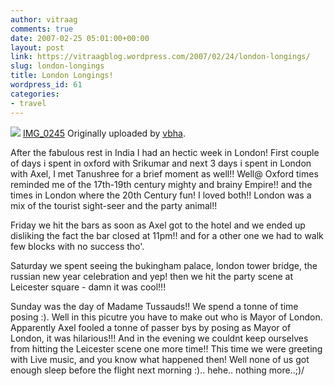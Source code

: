```yaml
---
author: vitraag
comments: true
date: 2007-02-25 05:01:00+00:00
layout: post
link: https://vitraagblog.wordpress.com/2007/02/24/london-longings/
slug: london-longings
title: London Longings!
wordpress_id: 61
categories:
- travel
---
```


[![](http://farm1.static.flickr.com/187/401515796_743541e180_m.jpg)](http://www.flickr.com/photos/vaibhavb/401515796/)
[IMG_0245](http://www.flickr.com/photos/vaibhavb/401515796/)
Originally uploaded by [vbha](http://www.flickr.com/people/vaibhavb/). 



After the fabulous rest in India I had an hectic week in London! First couple of days i spent in oxford with Srikumar and next 3 days i spent in London with Axel, I met Tanushree for a brief moment as well!! Well@ Oxford times reminded me of the 17th-19th century mighty and brainy Empire!! and the times in London where the 20th Century fun! I loved both!! London was a mix of the tourist sight-seer and the party animal!!

Friday we hit the bars as soon as Axel got to the hotel and we ended up disliking the fact the bar closed at 11pm!! and for a other one we had to walk few blocks with no success tho'.

Saturday we spent seeing the bukingham palace, london tower bridge, the russian new year celebration and yep! then we hit the party scene at Leicester square - damn it was cool!!!

Sunday was the day of Madame Tussauds!! We spend a tonne of time posing :). Well in this picutre you have to make out who is Mayor of London. Apparently Axel fooled a tonne of passer bys by posing as Mayor of London, it was hilarious!!! And in the evening we couldnt keep ourselves from hitting the Leicester scene one more time!! This time we were greeting with Live music, and you know what happened then! Well none of us got enough sleep before the flight next morning :).. hehe.. nothing more..;)/
